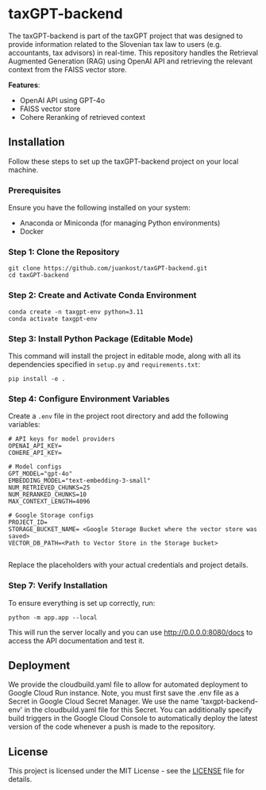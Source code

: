 # taxGPT-backend

The taxGPT-backend is part of the taxGPT project that was designed to provide information related to the Slovenian tax law to users (e.g. accountants, tax advisors) in real-time. This repository handles the Retrieval Augmented Generation (RAG) using OpenAI API and retrieving the relevant context from the FAISS vector store.

**Features**:

- OpenAI API using GPT-4o
- FAISS vector store
- Cohere Reranking of retrieved context

## Installation

Follow these steps to set up the taxGPT-backend project on your local machine.

### Prerequisites

Ensure you have the following installed on your system:

- Anaconda or Miniconda (for managing Python environments)
- Docker

### Step 1: Clone the Repository

```
git clone https://github.com/juankost/taxGPT-backend.git
cd taxGPT-backend
```

### Step 2: Create and Activate Conda Environment

```
conda create -n taxgpt-env python=3.11
conda activate taxgpt-env
```

### Step 3: Install Python Package (Editable Mode)

This command will install the project in editable mode, along with all its dependencies specified in `setup.py` and `requirements.txt`:

```
pip install -e .
```

### Step 4: Configure Environment Variables

Create a `.env` file in the project root directory and add the following variables:

```
# API keys for model providers
OPENAI_API_KEY=
COHERE_API_KEY=

# Model configs
GPT_MODEL="gpt-4o"
EMBEDDING_MODEL="text-embedding-3-small"
NUM_RETRIEVED_CHUNKS=25
NUM_RERANKED_CHUNKS=10
MAX_CONTEXT_LENGTH=4096

# Google Storage configs
PROJECT_ID=
STORAGE_BUCKET_NAME= <Google Storage Bucket where the vector store was saved>
VECTOR_DB_PATH=<Path to Vector Store in the Storage bucket>


```

Replace the placeholders with your actual credentials and project details.

### Step 7: Verify Installation

To ensure everything is set up correctly, run:

```
python -m app.app --local
```

This will run the server locally and you can use http://0.0.0.0:8080/docs to access the API documentation and test it.

## Deployment

We provide the cloudbuild.yaml file to allow for automated deployment to Google Cloud Run instance.
Note, you must first save the .env file as a Secret in Google Cloud Secret Manager. We use the
name 'taxgpt-backend-env' in the cloudbuild.yaml file for this Secret. You can additionally specify
build triggers in the Google Cloud Console to automatically deploy the latest version of the code
whenever a push is made to the repository.

## License

This project is licensed under the MIT License - see the [LICENSE](LICENSE) file for details.
